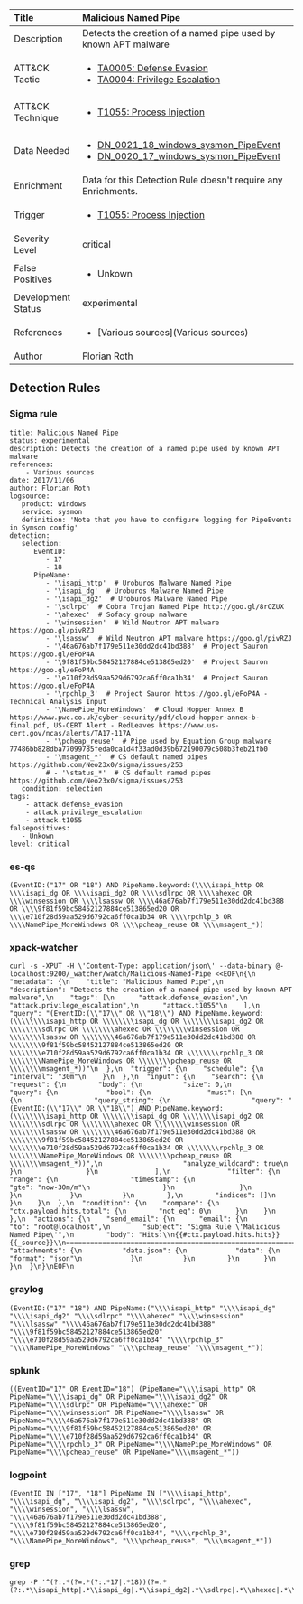 | Title                | Malicious Named Pipe                                                                                                                                                 |
|:---------------------|:------------------------------------------------------------------------------------------------------------------------------------------------------------|
| Description          | Detects the creation of a named pipe used by known APT malware                                                                                                                                           |
| ATT&amp;CK Tactic    |  <ul><li>[TA0005: Defense Evasion](https://attack.mitre.org/tactics/TA0005)</li><li>[TA0004: Privilege Escalation](https://attack.mitre.org/tactics/TA0004)</li></ul>  |
| ATT&amp;CK Technique | <ul><li>[T1055: Process Injection](https://attack.mitre.org/techniques/T1055)</li></ul>  |
| Data Needed          | <ul><li>[DN_0021_18_windows_sysmon_PipeEvent](../Data_Needed/DN_0021_18_windows_sysmon_PipeEvent.md)</li><li>[DN_0020_17_windows_sysmon_PipeEvent](../Data_Needed/DN_0020_17_windows_sysmon_PipeEvent.md)</li></ul>  |
| Enrichment           |  Data for this Detection Rule doesn't require any Enrichments.  |
| Trigger              | <ul><li>[T1055: Process Injection](../Triggers/T1055.md)</li></ul>  |
| Severity Level       | critical |
| False Positives      | <ul><li>Unkown</li></ul>  |
| Development Status   | experimental |
| References           | <ul><li>[Various sources](Various sources)</li></ul>  |
| Author               | Florian Roth |


## Detection Rules

### Sigma rule

```
title: Malicious Named Pipe
status: experimental
description: Detects the creation of a named pipe used by known APT malware
references:
    - Various sources
date: 2017/11/06
author: Florian Roth
logsource:
   product: windows
   service: sysmon
   definition: 'Note that you have to configure logging for PipeEvents in Symson config'
detection:
   selection:
      EventID: 
         - 17
         - 18
      PipeName: 
         - '\isapi_http'  # Uroburos Malware Named Pipe
         - '\isapi_dg'  # Uroburos Malware Named Pipe
         - '\isapi_dg2'  # Uroburos Malware Named Pipe
         - '\sdlrpc'  # Cobra Trojan Named Pipe http://goo.gl/8rOZUX
         - '\ahexec'  # Sofacy group malware
         - '\winsession'  # Wild Neutron APT malware https://goo.gl/pivRZJ
         - '\lsassw'  # Wild Neutron APT malware https://goo.gl/pivRZJ
         - '\46a676ab7f179e511e30dd2dc41bd388'  # Project Sauron https://goo.gl/eFoP4A
         - '\9f81f59bc58452127884ce513865ed20'  # Project Sauron https://goo.gl/eFoP4A
         - '\e710f28d59aa529d6792ca6ff0ca1b34'  # Project Sauron https://goo.gl/eFoP4A
         - '\rpchlp_3'  # Project Sauron https://goo.gl/eFoP4A - Technical Analysis Input
         - '\NamePipe_MoreWindows'  # Cloud Hopper Annex B https://www.pwc.co.uk/cyber-security/pdf/cloud-hopper-annex-b-final.pdf, US-CERT Alert - RedLeaves https://www.us-cert.gov/ncas/alerts/TA17-117A
         - '\pcheap_reuse'  # Pipe used by Equation Group malware 77486bb828dba77099785feda0ca1d4f33ad0d39b672190079c508b3feb21fb0
         - '\msagent_*'  # CS default named pipes https://github.com/Neo23x0/sigma/issues/253
         # - '\status_*'  # CS default named pipes https://github.com/Neo23x0/sigma/issues/253
   condition: selection
tags:
    - attack.defense_evasion
    - attack.privilege_escalation
    - attack.t1055
falsepositives:
   - Unkown
level: critical

```





### es-qs
    
```
(EventID:("17" OR "18") AND PipeName.keyword:(\\\\isapi_http OR \\\\isapi_dg OR \\\\isapi_dg2 OR \\\\sdlrpc OR \\\\ahexec OR \\\\winsession OR \\\\lsassw OR \\\\46a676ab7f179e511e30dd2dc41bd388 OR \\\\9f81f59bc58452127884ce513865ed20 OR \\\\e710f28d59aa529d6792ca6ff0ca1b34 OR \\\\rpchlp_3 OR \\\\NamePipe_MoreWindows OR \\\\pcheap_reuse OR \\\\msagent_*))
```


### xpack-watcher
    
```
curl -s -XPUT -H \'Content-Type: application/json\' --data-binary @- localhost:9200/_watcher/watch/Malicious-Named-Pipe <<EOF\n{\n  "metadata": {\n    "title": "Malicious Named Pipe",\n    "description": "Detects the creation of a named pipe used by known APT malware",\n    "tags": [\n      "attack.defense_evasion",\n      "attack.privilege_escalation",\n      "attack.t1055"\n    ],\n    "query": "(EventID:(\\"17\\" OR \\"18\\") AND PipeName.keyword:(\\\\\\\\isapi_http OR \\\\\\\\isapi_dg OR \\\\\\\\isapi_dg2 OR \\\\\\\\sdlrpc OR \\\\\\\\ahexec OR \\\\\\\\winsession OR \\\\\\\\lsassw OR \\\\\\\\46a676ab7f179e511e30dd2dc41bd388 OR \\\\\\\\9f81f59bc58452127884ce513865ed20 OR \\\\\\\\e710f28d59aa529d6792ca6ff0ca1b34 OR \\\\\\\\rpchlp_3 OR \\\\\\\\NamePipe_MoreWindows OR \\\\\\\\pcheap_reuse OR \\\\\\\\msagent_*))"\n  },\n  "trigger": {\n    "schedule": {\n      "interval": "30m"\n    }\n  },\n  "input": {\n    "search": {\n      "request": {\n        "body": {\n          "size": 0,\n          "query": {\n            "bool": {\n              "must": [\n                {\n                  "query_string": {\n                    "query": "(EventID:(\\"17\\" OR \\"18\\") AND PipeName.keyword:(\\\\\\\\isapi_http OR \\\\\\\\isapi_dg OR \\\\\\\\isapi_dg2 OR \\\\\\\\sdlrpc OR \\\\\\\\ahexec OR \\\\\\\\winsession OR \\\\\\\\lsassw OR \\\\\\\\46a676ab7f179e511e30dd2dc41bd388 OR \\\\\\\\9f81f59bc58452127884ce513865ed20 OR \\\\\\\\e710f28d59aa529d6792ca6ff0ca1b34 OR \\\\\\\\rpchlp_3 OR \\\\\\\\NamePipe_MoreWindows OR \\\\\\\\pcheap_reuse OR \\\\\\\\msagent_*))",\n                    "analyze_wildcard": true\n                  }\n                }\n              ],\n              "filter": {\n                "range": {\n                  "timestamp": {\n                    "gte": "now-30m/m"\n                  }\n                }\n              }\n            }\n          }\n        },\n        "indices": []\n      }\n    }\n  },\n  "condition": {\n    "compare": {\n      "ctx.payload.hits.total": {\n        "not_eq": 0\n      }\n    }\n  },\n  "actions": {\n    "send_email": {\n      "email": {\n        "to": "root@localhost",\n        "subject": "Sigma Rule \'Malicious Named Pipe\'",\n        "body": "Hits:\\n{{#ctx.payload.hits.hits}}{{_source}}\\n================================================================================\\n{{/ctx.payload.hits.hits}}",\n        "attachments": {\n          "data.json": {\n            "data": {\n              "format": "json"\n            }\n          }\n        }\n      }\n    }\n  }\n}\nEOF\n
```


### graylog
    
```
(EventID:("17" "18") AND PipeName:("\\\\isapi_http" "\\\\isapi_dg" "\\\\isapi_dg2" "\\\\sdlrpc" "\\\\ahexec" "\\\\winsession" "\\\\lsassw" "\\\\46a676ab7f179e511e30dd2dc41bd388" "\\\\9f81f59bc58452127884ce513865ed20" "\\\\e710f28d59aa529d6792ca6ff0ca1b34" "\\\\rpchlp_3" "\\\\NamePipe_MoreWindows" "\\\\pcheap_reuse" "\\\\msagent_*"))
```


### splunk
    
```
((EventID="17" OR EventID="18") (PipeName="\\\\isapi_http" OR PipeName="\\\\isapi_dg" OR PipeName="\\\\isapi_dg2" OR PipeName="\\\\sdlrpc" OR PipeName="\\\\ahexec" OR PipeName="\\\\winsession" OR PipeName="\\\\lsassw" OR PipeName="\\\\46a676ab7f179e511e30dd2dc41bd388" OR PipeName="\\\\9f81f59bc58452127884ce513865ed20" OR PipeName="\\\\e710f28d59aa529d6792ca6ff0ca1b34" OR PipeName="\\\\rpchlp_3" OR PipeName="\\\\NamePipe_MoreWindows" OR PipeName="\\\\pcheap_reuse" OR PipeName="\\\\msagent_*"))
```


### logpoint
    
```
(EventID IN ["17", "18"] PipeName IN ["\\\\isapi_http", "\\\\isapi_dg", "\\\\isapi_dg2", "\\\\sdlrpc", "\\\\ahexec", "\\\\winsession", "\\\\lsassw", "\\\\46a676ab7f179e511e30dd2dc41bd388", "\\\\9f81f59bc58452127884ce513865ed20", "\\\\e710f28d59aa529d6792ca6ff0ca1b34", "\\\\rpchlp_3", "\\\\NamePipe_MoreWindows", "\\\\pcheap_reuse", "\\\\msagent_*"])
```


### grep
    
```
grep -P '^(?:.*(?=.*(?:.*17|.*18))(?=.*(?:.*\\isapi_http|.*\\isapi_dg|.*\\isapi_dg2|.*\\sdlrpc|.*\\ahexec|.*\\winsession|.*\\lsassw|.*\\46a676ab7f179e511e30dd2dc41bd388|.*\\9f81f59bc58452127884ce513865ed20|.*\\e710f28d59aa529d6792ca6ff0ca1b34|.*\\rpchlp_3|.*\\NamePipe_MoreWindows|.*\\pcheap_reuse|.*\\msagent_.*)))'
```



